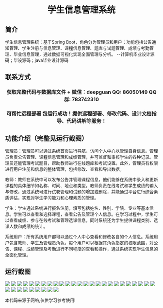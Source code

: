 <p><h1 align="center">学生信息管理系统</h1></p>

## 简介
学生信息管理系统：基于Spring Boot，角色分为管理员和用户；功能包括公告通知管理、学生注册与信息管理、课程信息管理、题库与试题管理、成绩与考勤管理、毕业信息管理，通过数据可视化实现全面管理与分析。    --计算机毕业设计源码；毕设源码；java毕业设计源码


## 联系方式
<p><h3 align="center">获取完整代码与数据库文件 + 微信：deepguan QQ: 86050149 QQ群: 783742310</h3></p>
<p><h3 align="center">可帮忙远程部署 包运行成功！提供远程部署、修改代码、设计文档指导、代码讲解等服务！</h3></p>

## 功能介绍（完整见运行截图）
管理员：管理员可以通过系统首页进行导航，访问个人中心以管理自身信息。管理员负责公告管理、课程信息管理和成绩管理，并可监督和审核学生的各种记录。管理员还能管理考试题目，帮助教师进行在线题库和考试设置。此外，管理员有权限进行用户注册和信息的整体管理，包括修改、查看和导出数据。

教师：教师在系统中可以发布公告并管理课程信息，他们能够在系统中录入和更新课程的具体细节如名称、时间、地点和类型。教师负责在线考试和学生成绩的输入与修改，通过系统可进行试卷管理和试题的增加或删除，并能通过平台进行综合素质评估，实现对学生学习能力和心理素质的管理。

学生：学生通过系统进行报名注册，填写包括姓名、性别、学院、专业等基本信息。学生可以查看和选择课程，查看公告及管理个人信息。在学习过程中，学生可以查看成绩、参与在线考试和管理选课信息，同时系统还为学生提供课程类别、选课人数和成绩的统计。

系统用户：所有系统用户都可以通过个人中心查看和修改各自的个人信息。系统用户包含教师、学生及管理员角色，每个用户可以根据其角色指定的权限范围，对公告、课程、成绩管理及考勤进行不同程度的查看和操作，通过系统实现学生信息的全面化管理。


## 运行截图
![](img/001.jpg)
![](img/002.jpg)
![](img/003.jpg)
![](img/004.jpg)
![](img/005.jpg)
![](img/006.jpg)
![](img/007.jpg)
![](img/008.jpg)
![](img/009.jpg)
![](img/010.jpg)
![](img/011.jpg)
![](img/012.jpg)
![](img/013.jpg)
![](img/014.jpg)
![](img/015.jpg)
![](img/016.jpg)
![](img/017.jpg)
![](img/018.jpg)
![](img/019.jpg)
![](img/020.jpg)
![](img/021.jpg)
![](img/022.jpg)
![](img/023.jpg)
![](img/024.jpg)
![](img/025.jpg)
![](img/026.jpg)
![](img/027.jpg)
![](img/028.jpg)
![](img/029.jpg)
![](img/030.jpg)
![](img/031.jpg)
![](img/032.jpg)
![](img/033.jpg)
![](img/034.jpg)

<p>本代码来源于网络,仅供学习参考使用!</p>
